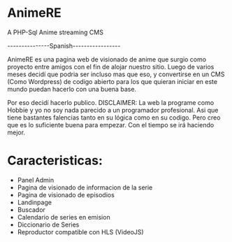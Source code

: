 # AnimeRE
A PHP-Sql Anime streaming CMS

---------------Spanish-----------------

AnimeRE es una pagina web de visionado de anime que surgio como proyecto entre amigos con el fin de alojar nuestro sitio.
Luego de varios meses decidí que podria ser incluso mas que eso, y convertirse en un CMS (Como Wordpress) de codigo abierto para los que quieran
iniciar en este mundo puedan hacerlo con una buena base.

Por eso decidí hacerlo publico.
DISCLAIMER: La web la programe como Hobbie y yo no soy nada parecido a un programador profesional. Asi que tiene bastantes falencias
tanto en su lógica como en su codigo. Pero creo que es lo suficiente buena para empezar. Con el tiempo se irá haciendo mejor.



# Caracteristicas:

- Panel Admin
- Pagina de visionado de informacion de la serie
- Pagina de visionado de episodios
- Landinpage
- Buscador
- Calendario de series en emision
- Diccionario de Series
- Reproductor compatible con HLS (VideoJS)
